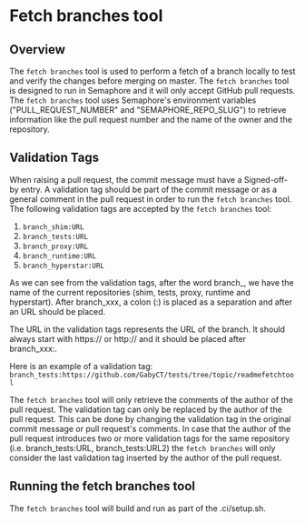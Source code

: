 # Fetch branches tool

## Overview

The `fetch branches` tool is used to perform a fetch of a branch 
locally to test and verify the changes before merging on master. 
The `fetch branches` tool is designed to run in Semaphore and it 
will only accept GitHub pull requests.
The `fetch branches` tool uses Semaphore's environment variables 
("PULL_REQUEST_NUMBER" and "SEMAPHORE_REPO_SLUG") to retrieve 
information like the pull request number and the name of the owner 
and the repository.

## Validation Tags

When raising a pull request, the commit message must have a Signed-off-by
entry. A validation tag should be part of the commit message or as a general 
comment in the pull request in order to run the `fetch branches` tool. 
The following validation tags are accepted by the `fetch branches` tool:

1. `branch_shim:URL`
2. `branch_tests:URL`
3. `branch_proxy:URL`
4. `branch_runtime:URL`
5. `branch_hyperstar:URL`

As we can see from the validation tags, after the word branch_, we 
have the name of the current repositories (shim, tests, proxy, runtime 
and hyperstart). After branch_xxx, a colon (:) is placed as a separation 
and after an URL should be placed.

The URL in the validation tags represents the URL of the branch. It should 
always start with https:// or http:// and it should be placed after branch_xxx:.

Here is an example of a validation tag:
`branch_tests:https://github.com/GabyCT/tests/tree/topic/readmefetchtool`

The `fetch branches` tool will only retrieve the comments of the author of the
pull request. The validation tag can only be replaced by the author of the pull
request. This can be done by changing the validation tag in the original commit 
message or pull request's comments. In case that the author of the pull request 
introduces two or more validation tags for the same repository (i.e. branch_tests:URL, 
branch_tests:URL2) the `fetch branches` will only consider the last validation 
tag inserted by the author of the pull request.

## Running the fetch branches tool

The `fetch branches` tool will build and run as part of the .ci/setup.sh.